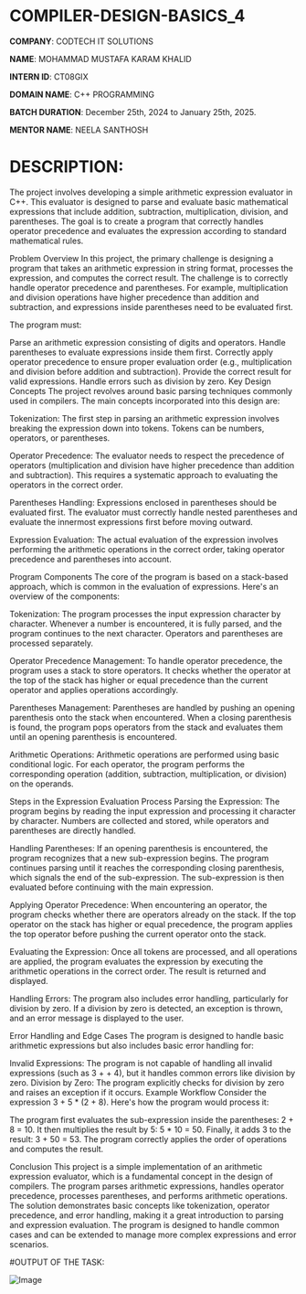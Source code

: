 # COMPILER-DESIGN-BASICS_4

**COMPANY**: CODTECH IT SOLUTIONS

**NAME**: MOHAMMAD MUSTAFA KARAM KHALID

**INTERN ID**: CT08GIX

**DOMAIN NAME**: C++ PROGRAMMING

**BATCH DURATION**: December 25th, 2024 to January 25th, 2025.

**MENTOR NAME**: NEELA SANTHOSH

# DESCRIPTION:
The project involves developing a simple arithmetic expression evaluator in C++. This evaluator is designed to parse and evaluate basic mathematical expressions that include addition, subtraction, multiplication, division, and parentheses. The goal is to create a program that correctly handles operator precedence and evaluates the expression according to standard mathematical rules.

Problem Overview
In this project, the primary challenge is designing a program that takes an arithmetic expression in string format, processes the expression, and computes the correct result. The challenge is to correctly handle operator precedence and parentheses. For example, multiplication and division operations have higher precedence than addition and subtraction, and expressions inside parentheses need to be evaluated first.

The program must:

Parse an arithmetic expression consisting of digits and operators.
Handle parentheses to evaluate expressions inside them first.
Correctly apply operator precedence to ensure proper evaluation order (e.g., multiplication and division before addition and subtraction).
Provide the correct result for valid expressions.
Handle errors such as division by zero.
Key Design Concepts
The project revolves around basic parsing techniques commonly used in compilers. The main concepts incorporated into this design are:

Tokenization: The first step in parsing an arithmetic expression involves breaking the expression down into tokens. Tokens can be numbers, operators, or parentheses.

Operator Precedence: The evaluator needs to respect the precedence of operators (multiplication and division have higher precedence than addition and subtraction). This requires a systematic approach to evaluating the operators in the correct order.

Parentheses Handling: Expressions enclosed in parentheses should be evaluated first. The evaluator must correctly handle nested parentheses and evaluate the innermost expressions first before moving outward.

Expression Evaluation: The actual evaluation of the expression involves performing the arithmetic operations in the correct order, taking operator precedence and parentheses into account.

Program Components
The core of the program is based on a stack-based approach, which is common in the evaluation of expressions. Here's an overview of the components:

Tokenization: The program processes the input expression character by character. Whenever a number is encountered, it is fully parsed, and the program continues to the next character. Operators and parentheses are processed separately.

Operator Precedence Management: To handle operator precedence, the program uses a stack to store operators. It checks whether the operator at the top of the stack has higher or equal precedence than the current operator and applies operations accordingly.

Parentheses Management: Parentheses are handled by pushing an opening parenthesis onto the stack when encountered. When a closing parenthesis is found, the program pops operators from the stack and evaluates them until an opening parenthesis is encountered.

Arithmetic Operations: Arithmetic operations are performed using basic conditional logic. For each operator, the program performs the corresponding operation (addition, subtraction, multiplication, or division) on the operands.

Steps in the Expression Evaluation Process
Parsing the Expression: The program begins by reading the input expression and processing it character by character. Numbers are collected and stored, while operators and parentheses are directly handled.

Handling Parentheses: If an opening parenthesis is encountered, the program recognizes that a new sub-expression begins. The program continues parsing until it reaches the corresponding closing parenthesis, which signals the end of the sub-expression. The sub-expression is then evaluated before continuing with the main expression.

Applying Operator Precedence: When encountering an operator, the program checks whether there are operators already on the stack. If the top operator on the stack has higher or equal precedence, the program applies the top operator before pushing the current operator onto the stack.

Evaluating the Expression: Once all tokens are processed, and all operations are applied, the program evaluates the expression by executing the arithmetic operations in the correct order. The result is returned and displayed.

Handling Errors: The program also includes error handling, particularly for division by zero. If a division by zero is detected, an exception is thrown, and an error message is displayed to the user.

Error Handling and Edge Cases
The program is designed to handle basic arithmetic expressions but also includes basic error handling for:

Invalid Expressions: The program is not capable of handling all invalid expressions (such as 3 + + 4), but it handles common errors like division by zero.
Division by Zero: The program explicitly checks for division by zero and raises an exception if it occurs.
Example Workflow
Consider the expression 3 + 5 * (2 + 8). Here's how the program would process it:

The program first evaluates the sub-expression inside the parentheses: 2 + 8 = 10.
It then multiplies the result by 5: 5 * 10 = 50.
Finally, it adds 3 to the result: 3 + 50 = 53.
The program correctly applies the order of operations and computes the result.

Conclusion
This project is a simple implementation of an arithmetic expression evaluator, which is a fundamental concept in the design of compilers. The program parses arithmetic expressions, handles operator precedence, processes parentheses, and performs arithmetic operations. The solution demonstrates basic concepts like tokenization, operator precedence, and error handling, making it a great introduction to parsing and expression evaluation. The program is designed to handle common cases and can be extended to manage more complex expressions and error scenarios.

#OUTPUT OF THE TASK:

![Image](https://github.com/user-attachments/assets/c500fe78-0202-4342-93dd-6d9d54633efd)
